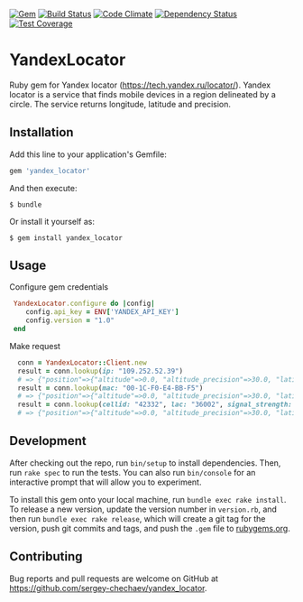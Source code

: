 [![Gem](https://img.shields.io/gem/v/yandex_locator.svg?style=flat-square)](https://rubygems.org/gems/yandex_locator)
[![Build Status](https://travis-ci.org/sergey-chechaev/yandex_locator.svg?branch=master)](https://travis-ci.org/sergey-chechaev/yandex_locator)
[![Code Climate](https://codeclimate.com/github/sergey-chechaev/yandex_locator.svg)](https://codeclimate.com/github/sergey-chechaev/yandex_locator)
[![Dependency Status](https://www.versioneye.com/user/projects/57bf6ec8968d640033602245/badge.svg?style=flat-square)](https://www.versioneye.com/user/projects/57bf6ec8968d640033602245)
[![Test Coverage](https://codeclimate.com/github/sergey-chechaev/yandex_locator/badges/coverage.svg)](https://codeclimate.com/github/sergey-chechaev/yandex_locator/coverage)

# YandexLocator

Ruby gem for Yandex locator (https://tech.yandex.ru/locator/). Yandex locator is a service that finds mobile devices in a region delineated by a circle. The service returns longitude, latitude and precision. 

## Installation

Add this line to your application's Gemfile:

```ruby
gem 'yandex_locator'
```

And then execute:

    $ bundle

Or install it yourself as:

    $ gem install yandex_locator

## Usage

Configure gem credentials 

```ruby
 YandexLocator.configure do |config|
    config.api_key = ENV['YANDEX_API_KEY']
    config.version = "1.0"
 end
```

Make request

```ruby
  conn = YandexLocator::Client.new
  result = conn.lookup(ip: "109.252.52.39")
  # => {"position"=>{"altitude"=>0.0, "altitude_precision"=>30.0, "latitude"=>55.75395965576172, "longitude"=>37.62039184570312, "precision"=>100000.0, "type"=>"ip"}}
  result = conn.lookup(mac: "00-1C-F0-E4-BB-F5")
  # => {"position"=>{"altitude"=>0.0, "altitude_precision"=>30.0, "latitude"=>55.75395965576172, "longitude"=>37.62039184570312, "precision"=>100000.0, "type"=>"ip"}}
  result = conn.lookup(cellid: "42332", lac: "36002", signal_strength: "-80")
  # => {"position"=>{"altitude"=>0.0, "altitude_precision"=>30.0, "latitude"=>55.75395965576172, "longitude"=>37.62039184570312, "precision"=>100000.0, "type"=>"ip"}}
```


## Development

After checking out the repo, run `bin/setup` to install dependencies. Then, run `rake spec` to run the tests. You can also run `bin/console` for an interactive prompt that will allow you to experiment.

To install this gem onto your local machine, run `bundle exec rake install`. To release a new version, update the version number in `version.rb`, and then run `bundle exec rake release`, which will create a git tag for the version, push git commits and tags, and push the `.gem` file to [rubygems.org](https://rubygems.org/gems/yandex_locator).

## Contributing

Bug reports and pull requests are welcome on GitHub at https://github.com/sergey-chechaev/yandex_locator.

